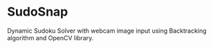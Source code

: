 # SudoSnap
 Dynamic Sudoku Solver with webcam image input using Backtracking algorithm and OpenCV library.
